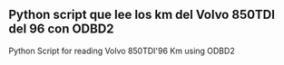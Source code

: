 Python script que lee los km del Volvo 850TDI del 96 con ODBD2
----
Python Script for reading Volvo 850TDI'96 Km using ODBD2


